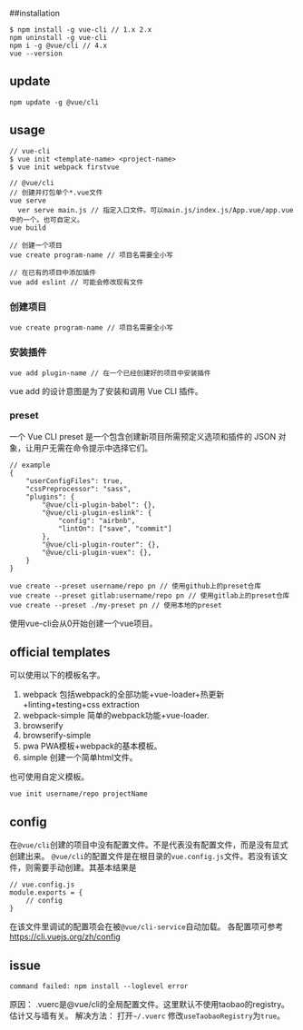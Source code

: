 ##installation

    $ npm install -g vue-cli // 1.x 2.x
    npm uninstall -g vue-cli
    npm i -g @vue/cli // 4.x
    vue --version

## update

```
npm update -g @vue/cli
```

## usage  

    // vue-cli
    $ vue init <template-name> <project-name>
    $ vue init webpack firstvue

    // @vue/cli
    // 创建并打包单个*.vue文件
    vue serve
      ver serve main.js // 指定入口文件。可以main.js/index.js/App.vue/app.vue中的一个。也可自定义。
    vue build

    // 创建一个项目
    vue create program-name // 项目名需要全小写

    // 在已有的项目中添加插件
    vue add eslint // 可能会修改现有文件

### 创建项目

```
vue create program-name // 项目名需要全小写
```

### 安装插件
```
vue add plugin-name // 在一个已经创建好的项目中安装插件
```
vue add 的设计意图是为了安装和调用 Vue CLI 插件。

### preset

一个 Vue CLI preset 是一个包含创建新项目所需预定义选项和插件的 JSON 对象，让用户无需在命令提示中选择它们。
```
// example
{
    "userConfigFiles": true,
    "cssPreprocessor": "sass",
    "plugins": {
        "@vue/cli-plugin-babel": {},
        "@vue/cli-plugin-eslink": {
            "config": "airbnb",
            "lintOn": ["save", "commit"]
        },
        "@vue/cli-plugin-router": {},
        "@vue/cli-plugin-vuex": {},
    }
}
```


```
vue create --preset username/repo pn // 使用github上的preset仓库
vue create --preset gitlab:username/repo pn // 使用gitlab上的preset仓库
vue create --preset ./my-preset pn // 使用本地的preset
```





使用vue-cli会从0开始创建一个vue项目。  

## official templates  

可以使用以下的模板名字。  

1. webpack 包括webpack的全部功能+vue-loader+热更新+linting+testing+css extraction  
2. webpack-simple 简单的webpack功能+vue-loader.  
3. browserify  
4. browserify-simple  
5. pwa PWA模板+webpack的基本模板。  
6. simple 创建一个简单html文件。  

也可使用自定义模板。  
    
    vue init username/repo projectName

## config

在`@vue/cli`创建的项目中没有配置文件。不是代表没有配置文件，而是没有显式创建出来。
`@vue/cli`的配置文件是在根目录的`vue.config.js`文件。若没有该文件，则需要手动创建。其基本结果是
```
// vue.config.js
module.exports = {
    // config
}
```
在该文件里调试的配置项会在被`@vue/cli-service`自动加载。
各配置项可参考 https://cli.vuejs.org/zh/config


## issue

```
command failed: npm install --loglevel error
```
原因：
.vuerc是@vue/cli的全局配置文件。这里默认不使用taobao的registry。估计又与墙有关。
解决方法：
打开`~/.vuerc`
修改`useTaobaoRegistry`为`true`。

